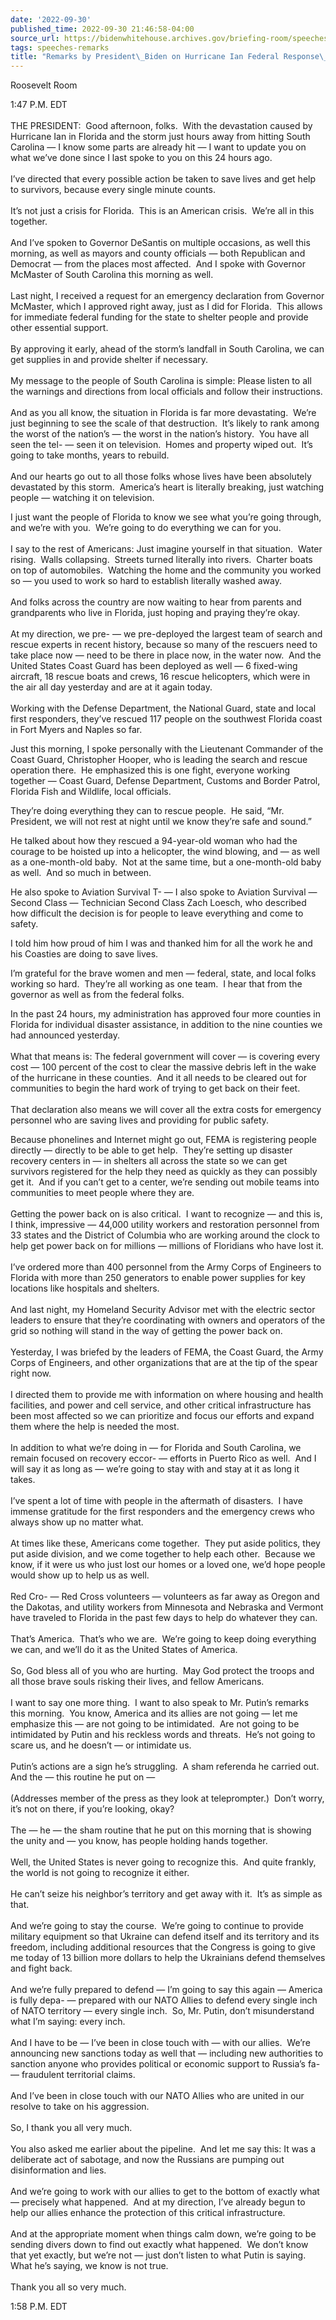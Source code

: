 ```yaml
---
date: '2022-09-30'
published_time: 2022-09-30 21:46:58-04:00
source_url: https://bidenwhitehouse.archives.gov/briefing-room/speeches-remarks/2022/09/30/remarks-by-president-biden-on-hurricane-ian-federal-response-efforts/
tags: speeches-remarks
title: "Remarks by President\_Biden on Hurricane Ian Federal Response\_Efforts"
---
```

 
Roosevelt Room

1:47 P.M. EDT  
   
THE PRESIDENT:  Good afternoon, folks.  With the devastation caused by
Hurricane Ian in Florida and the storm just hours away from hitting
South Carolina — I know some parts are already hit — I want to update
you on what we’ve done since I last spoke to you on this 24 hours ago.  
   
I’ve directed that every possible action be taken to save lives and get
help to survivors, because every single minute counts.  
   
It’s not just a crisis for Florida.  This is an American crisis.  We’re
all in this together.   
   
And I’ve spoken to Governor DeSantis on multiple occasions, as well this
morning, as well as mayors and county officials — both Republican and
Democrat — from the places most affected.  And I spoke with Governor
McMaster of South Carolina this morning as well.  
   
Last night, I received a request for an emergency declaration from
Governor McMaster, which I approved right away, just as I did for
Florida.  This allows for immediate federal funding for the state to
shelter people and provide other essential support.  
   
By approving it early, ahead of the storm’s landfall in South Carolina,
we can get supplies in and provide shelter if necessary.  
   
My message to the people of South Carolina is simple: Please listen to
all the warnings and directions from local officials and follow their
instructions.  
   
And as you all know, the situation in Florida is far more devastating. 
We’re just beginning to see the scale of that destruction.  It’s likely
to rank among the worst of the nation’s — the worst in the nation’s
history.  You have all seen the tel- — seen it on television.  Homes and
property wiped out.  It’s going to take months, years to rebuild.  
   
And our hearts go out to all those folks whose lives have been
absolutely devastated by this storm.  America’s heart is literally
breaking, just watching people — watching it on television.

I just want the people of Florida to know we see what you’re going
through, and we’re with you.  We’re going to do everything we can for
you.  
   
I say to the rest of Americans: Just imagine yourself in that
situation.  Water rising.  Walls collapsing.  Streets turned literally
into rivers.  Charter boats on top of automobiles.  Watching the home
and the community you worked so — you used to work so hard to establish
literally washed away.  
   
And folks across the country are now waiting to hear from parents and
grandparents who live in Florida, just hoping and praying they’re
okay.  
   
At my direction, we pre- — we pre-deployed the largest team of search
and rescue experts in recent history, because so many of the rescuers
need to take place now — need to be there in place now, in the water
now.  And the United States Coast Guard has been deployed as well — 6
fixed-wing aircraft, 18 rescue boats and crews, 16 rescue helicopters,
which were in the air all day yesterday and are at it again today.  
   
Working with the Defense Department, the National Guard, state and local
first responders, they’ve rescued 117 people on the southwest Florida
coast in Fort Myers and Naples so far. 

Just this morning, I spoke personally with the Lieutenant Commander of
the Coast Guard, Christopher Hooper, who is leading the search and
rescue operation there.  He emphasized this is one fight, everyone
working together — Coast Guard, Defense Department, Customs and Border
Patrol, Florida Fish and Wildlife, local officials.

They’re doing everything they can to rescue people.  He said, “Mr.
President, we will not rest at night until we know they’re safe and
sound.”

He talked about how they rescued a 94-year-old woman who had the courage
to be hoisted up into a helicopter, the wind blowing, and — as well as a
one-month-old baby.  Not at the same time, but a one-month-old baby as
well.  And so much in between.

He also spoke to Aviation Survival T- — I also spoke to Aviation
Survival — Second Class — Technician Second Class Zach Loesch, who
described how difficult the decision is for people to leave everything
and come to safety.

I told him how proud of him I was and thanked him for all the work he
and his Coasties are doing to save lives.

I’m grateful for the brave women and men — federal, state, and local
folks working so hard.  They’re all working as one team.  I hear that
from the governor as well as from the federal folks.

In the past 24 hours, my administration has approved four more counties
in Florida for individual disaster assistance, in addition to the nine
counties we had announced yesterday.  
   
What that means is: The federal government will cover — is covering
every cost — 100 percent of the cost to clear the massive debris left in
the wake of the hurricane in these counties.  And it all needs to be
cleared out for communities to begin the hard work of trying to get back
on their feet.   
   
That declaration also means we will cover all the extra costs for
emergency personnel who are saving lives and providing for public
safety. 

Because phonelines and Internet might go out, FEMA is registering people
directly — directly to be able to get help.  They’re setting up disaster
recovery centers in — in shelters all across the state so we can get
survivors registered for the help they need as quickly as they can
possibly get it.  And if you can’t get to a center, we’re sending out
mobile teams into communities to meet people where they are.   
   
Getting the power back on is also critical.  I want to recognize — and
this is, I think, impressive — 44,000 utility workers and restoration
personnel from 33 states and the District of Columbia who are working
around the clock to help get power back on for millions — millions of
Floridians who have lost it.  
   
I’ve ordered more than 400 personnel from the Army Corps of Engineers to
Florida with more than 250 generators to enable power supplies for key
locations like hospitals and shelters.  
   
And last night, my Homeland Security Advisor met with the electric
sector leaders to ensure that they’re coordinating with owners and
operators of the grid so nothing will stand in the way of getting the
power back on.  
   
Yesterday, I was briefed by the leaders of FEMA, the Coast Guard, the
Army Corps of Engineers, and other organizations that are at the tip of
the spear right now.   
   
I directed them to provide me with information on where housing and
health facilities, and power and cell service, and other critical
infrastructure has been most affected so we can prioritize and focus our
efforts and expand them where the help is needed the most.  
   
In addition to what we’re doing in — for Florida and South Carolina, we
remain focused on recovery eccor- — efforts in Puerto Rico as well.  And
I will say it as long as — we’re going to stay with and stay at it as
long it takes.  
   
I’ve spent a lot of time with people in the aftermath of disasters.  I
have immense gratitude for the first responders and the emergency crews
who always show up no matter what.  
   
At times like these, Americans come together.  They put aside politics,
they put aside division, and we come together to help each other. 
Because we know, if it were us who just lost our homes or a loved one,
we’d hope people would show up to help us as well.  
   
Red Cro- — Red Cross volunteers — volunteers as far away as Oregon and
the Dakotas, and utility workers from Minnesota and Nebraska and Vermont
have traveled to Florida in the past few days to help do whatever they
can.  
   
That’s America.  That’s who we are.  We’re going to keep doing
everything we can, and we’ll do it as the United States of America.  
   
So, God bless all of you who are hurting.  May God protect the troops
and all those brave souls risking their lives, and fellow Americans.  
   
I want to say one more thing.  I want to also speak to Mr. Putin’s
remarks this morning.  You know, America and its allies are not going —
let me emphasize this — are not going to be intimidated.  Are not going
to be intimidated by Putin and his reckless words and threats.  He’s not
going to scare us, and he doesn’t — or intimidate us.  
   
Putin’s actions are a sign he’s struggling.  A sham referenda he carried
out.  And the — this routine he put on —  
   
(Addresses member of the press as they look at teleprompter.)  Don’t
worry, it’s not on there, if you’re looking, okay?  
   
The — he — the sham routine that he put on this morning that is showing
the unity and — you know, has people holding hands together.  
   
Well, the United States is never going to recognize this.  And quite
frankly, the world is not going to recognize it either.  
   
He can’t seize his neighbor’s territory and get away with it.  It’s as
simple as that.   
   
And we’re going to stay the course.  We’re going to continue to provide
military equipment so that Ukraine can defend itself and its territory
and its freedom, including additional resources that the Congress is
going to give me today of 13 billion more dollars to help the Ukrainians
defend themselves and fight back.  
   
And we’re fully prepared to defend — I’m going to say this again —
America is fully depa- — prepared with our NATO Allies to defend every
single inch of NATO territory — every single inch.  So, Mr. Putin, don’t
misunderstand what I’m saying: every inch.   
   
And I have to be — I’ve been in close touch with — with our allies. 
We’re announcing new sanctions today as well that — including new
authorities to sanction anyone who provides political or economic
support to Russia’s fa- — fraudulent territorial claims.  
   
And I’ve been in close touch with our NATO Allies who are united in our
resolve to take on his aggression.  
   
So, I thank you all very much.   
   
You also asked me earlier about the pipeline.  And let me say this: It
was a deliberate act of sabotage, and now the Russians are pumping out
disinformation and lies.  
   
And we’re going to work with our allies to get to the bottom of exactly
what — precisely what happened.  And at my direction, I’ve already begun
to help our allies enhance the protection of this critical
infrastructure.  
   
And at the appropriate moment when things calm down, we’re going to be
sending divers down to find out exactly what happened.  We don’t know
that yet exactly, but we’re not — just don’t listen to what Putin is
saying.  What he’s saying, we know is not true.  
   
Thank you all so very much.

1:58 P.M. EDT
